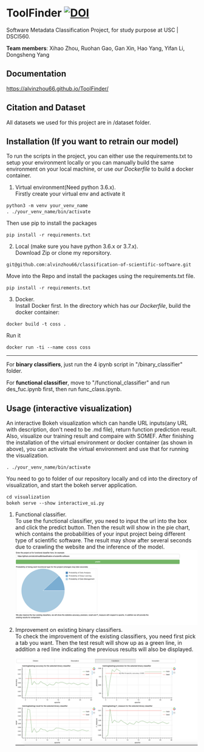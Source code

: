 # ToolFinder [![DOI](https://zenodo.org/badge/309178983.svg)](https://zenodo.org/badge/latestdoi/309178983)
 Software Metadata Classification Project, for study purpose at USC | DSCI560.
 
 <b>Team members</b>: Xihao Zhou, Ruohan Gao, Gan Xin, Hao Yang, Yifan Li, Dongsheng Yang
## Documentation
https://alvinzhou66.github.io/ToolFinder/
## Citation and Dataset
All datasets we used for this project are in /dataset folder.


## Installation (If you want to retrain our model)
To run the scripts in the project, you can either use the requirements.txt to setup your environment locally or you can manually build the same environment on your local machine, or use <i>our Dockerfile</i> to build a docker container.
1. Virtual environment(Need python 3.6.x).  
Firstly create your virtual env and activate it
```
python3 -m venv your_venv_name
. ./your_venv_name/bin/activate
```
Then use pip to install the packages
```
pip install -r requirements.txt
```
2. Local (make sure you have python 3.6.x or 3.7.x).  
Download Zip or clone my reporsitory.
```
git@github.com:alvinzhou66/classification-of-scientific-software.git
```
Move into the Repo and install the packages using the requirements.txt file.
```
pip install -r requirements.txt
```
3. Docker.  
Install Docker first.
In the directory which has <i>our Dockerfile</i>, build the docker container:
```
docker build -t coss .
```
Run it
```
docker run -ti --name coss coss
```
--------------------------------------

For <b>binary classifiers</b>, just run the 4 ipynb script in "/binary_classifier" folder.

For <b>functional classifier</b>, move to "/functional_classifier" and run des_fuc.ipynb first, then run func_class.ipynb.
## Usage (interactive visualization)
An interactive Bokeh visualization which can handle URL inputs(any URL with description, don't need to be .md file), return function prediction result. Also, visualize our training result and compaire with SOMEF.
After finishing the installation of the virtual environment or docker container (as shown in above), you can activate the virtual environment and use that for running the visualization.  
```
. ./your_venv_name/bin/activate
```
You need to go to folder of our repository locally and cd into the directory of visualization, and start the bokeh server application.   
```
cd visualization
bokeh serve --show interactive_ui.py
```
1. Functional classifier.  
To use the functional classifier, you need to input the url into the box and click the predict button. Then the result will show in the pie chart, which contains the probabilities of your input project being different type of scientific software. The result may show after several seconds due to crawling the website and the inference of the model.  
![image](/pie.png) 
2. Improvement on existing binary classifiers.  
To check the improvement of the existing classifiers, you need first pick a tab you want. Then the test result will show up as a green line, in addition a red line indicating the previous results will also be displayed.  
![image](/line.png) 
